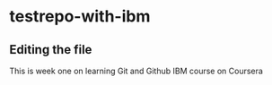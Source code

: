 # testrepo-with-ibm

## Editing the file

This is week one on learning Git and Github IBM course on Coursera
